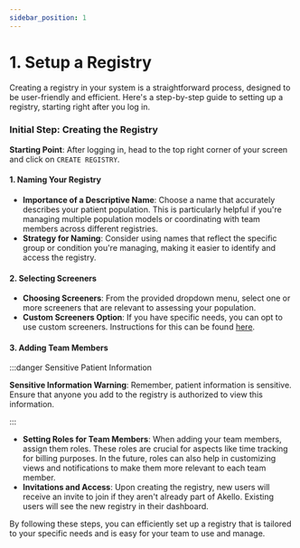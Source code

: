 ```yaml
---
sidebar_position: 1
---
```


# 1. Setup a Registry

Creating a registry in your system is a straightforward process, designed to be user-friendly and efficient. Here's a step-by-step guide to setting up a registry, starting right after you log in.

### Initial Step: Creating the Registry
**Starting Point**: After logging in, head to the top right corner of your screen and click on `CREATE REGISTRY`.

#### 1. Naming Your Registry
- **Importance of a Descriptive Name**: Choose a name that accurately describes your patient population. This is particularly helpful if you're managing multiple population models or coordinating with team members across different registries.
- **Strategy for Naming**: Consider using names that reflect the specific group or condition you're managing, making it easier to identify and access the registry.

#### 2. Selecting Screeners
- **Choosing Screeners**: From the provided dropdown menu, select one or more screeners that are relevant to assessing your population.
- **Custom Screeners Option**: If you have specific needs, you can opt to use custom screeners. Instructions for this can be found [here](/).

#### 3. Adding Team Members

:::danger Sensitive Patient Information 

**Sensitive Information Warning**: Remember, patient information is sensitive. Ensure that anyone you add to the registry is authorized to view this information.

:::

- **Setting Roles for Team Members**: When adding your team members, assign them roles. These roles are crucial for aspects like time tracking for billing purposes. In the future, roles can also help in customizing views and notifications to make them more relevant to each team member.
- **Invitations and Access**: Upon creating the registry, new users will receive an invite to join if they aren't already part of Akello. Existing users will see the new registry in their dashboard.

By following these steps, you can efficiently set up a registry that is tailored to your specific needs and is easy for your team to use and manage.